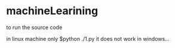 machineLearining
================

to run the source code

in linux machine only
$python ./1.py
it does not work in windows...
